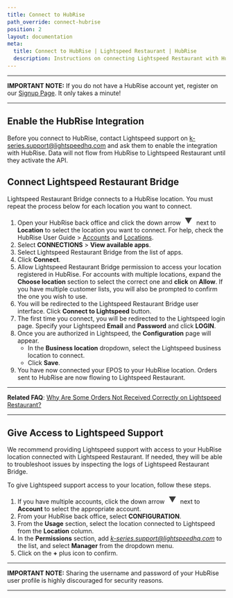 ```yaml
---
title: Connect to HubRise
path_override: connect-hubrise
position: 2
layout: documentation
meta:
  title: Connect to HubRise | Lightspeed Restaurant | HubRise
  description: Instructions on connecting Lightspeed Restaurant with HubRise for your EPOS to work with other apps as a cohesive whole. Connect apps and synchronise your data.
---
```


---

**IMPORTANT NOTE:** If you do not have a HubRise account yet, register on our [Signup Page](https://manager.hubrise.com/signup). It only takes a minute!

---

## Enable the HubRise Integration

Before you connect to HubRise, contact Lightspeed support on k-series.support@lightspeedhq.com and ask them to enable the integration with HubRise. Data will not flow from HubRise to Lightspeed Restaurant until they activate the API.

## Connect Lightspeed Restaurant Bridge

Lightspeed Restaurant Bridge connects to a HubRise location. You must repeat the process below for each location you want to connect.

1. Open your HubRise back office and click the down arrow <InlineImage width="28" height="21">![Down arrow icon](../images/001-arrow.jpg)</InlineImage> next to **Location** to select the location you want to connect. For help, check the HubRise User Guide > [Accounts](/docs/account) and [Locations](/docs/locations).
1. Select **CONNECTIONS** > **View available apps**.
1. Select Lightspeed Restaurant Bridge from the list of apps.
1. Click **Connect**.
1. Allow Lightspeed Restaurant Bridge permission to access your location registered in HubRise. For accounts with multiple locations, expand the **Choose location** section to select the correct one and **click** on **Allow**. If you have multiple customer lists, you will also be prompted to confirm the one you wish to use.
1. You will be redirected to the Lightspeed Restaurant Bridge user interface. Click **Connect to Lightspeed** button.
1. The first time you connect, you will be redirected to the Lightspeed login page. Specify your Lightspeed **Email** and **Password** and click **LOGIN**.
1. Once you are authorized in Lightspeed, the **Configuration** page will appear.
   - In the **Business location** dropdown, select the Lightspeed business location to connect.
   - Click **Save**.
1. You have now connected your EPOS to your HubRise location. Orders sent to HubRise are now flowing to Lightspeed Restaurant.

---

**Related FAQ**: [Why Are Some Orders Not Received Correctly on Lightspeed Restaurant?](/docs/faqs/troubleshooting-failed-orders/)

---

## Give Access to Lightspeed Support

We recommend providing Lightspeed support with access to your HubRise location connected with Lightspeed Restaurant. If needed, they will be able to troubleshoot issues by inspecting the logs of Lightspeed Restaurant Bridge.

To give Lightspeed support access to your location, follow these steps.

1. If you have multiple accounts, click the down arrow <InlineImage width="28" height="21">![Down arrow icon](../images/001-arrow.jpg)</InlineImage> next to **Account** to select the appropriate account.
1. From your HubRise back office, select **CONFIGURATION**.
1. From the **Usage** section, select the location connected to Lightspeed from the **Location** column.
1. In the **Permissions** section, add *k-series.support@lightspeedhq.com* to the list, and select **Manager** from the dropdown menu.
1. Click on the **+** plus icon to confirm.

---

**IMPORTANT NOTE:** Sharing the username and password of your HubRise user profile is highly discouraged for security reasons.

---
